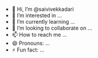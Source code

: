 - 👋 Hi, I’m @saivivekkadari
- 👀 I’m interested in ...
- 🌱 I’m currently learning ...
- 💞️ I’m looking to collaborate on ...
- 📫 How to reach me ...
- 😄 Pronouns: ...
- ⚡ Fun fact: ...

<!---
saivivekkadari/saivivekkadari is a ✨ special ✨ repository because its `README.md` (this file) appears on your GitHub profile.
You can click the Preview link to take a look at your changes.
--->

